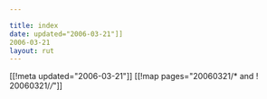 ```yaml
---

title: index
date: updated="2006-03-21"]]
2006-03-21
layout: rut
---
```


[[!meta updated="2006-03-21"]]
[[!map pages="20060321/* and ! 20060321/*/*"]]
